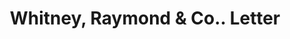 ---
doi: 10.7916/D8HH7X6C
date_other: '1880'
date_other_textual: 1880-1889
form: correspondence
genre:
- Letters (correspondence)
name:
- Whitney, Raymond & Co.
object_in_context_url: https://biggert.cul.columbia.edu/items/view/ave_biggert_01689
subject_hierarchical_geographic:
- Cleveland, Ohio, United States
subject_name:
- Whitney, Raymond & Co.
title: Whitney, Raymond & Co.. Letter
sort_title: Whitney, Raymond & Co.. Letter
call_number: ave_biggert_01689
coordinates:
- 41.48222222222223,-81.66972222222223
pid: ave_biggert_01689
identifiers: ave_biggert_01689
thumbnail: https://derivativo-3.library.columbia.edu/iiif/2/ldpd:490739/full/!256,256/0/native.jpg
permalink: "/biggert/ave_biggert_01689/"
layout: iiif-image-page
---